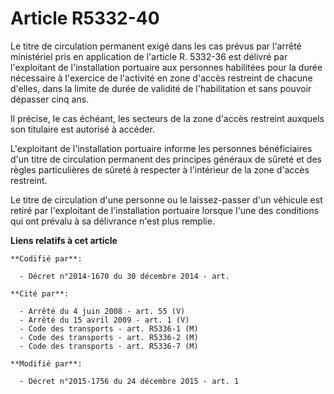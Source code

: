 # Article R5332-40

Le titre de circulation permanent exigé dans les cas prévus par l'arrêté ministériel pris en application de l'article R.
5332-36 est délivré par l'exploitant de l'installation portuaire aux personnes habilitées pour la durée nécessaire à
l'exercice de l'activité en zone d'accès restreint de chacune d'elles, dans la limite de durée de validité de l'habilitation
et sans pouvoir dépasser cinq ans. 

Il précise, le cas échéant, les secteurs de la zone d'accès restreint auxquels son titulaire est autorisé à accéder. 

L'exploitant de l'installation portuaire informe les personnes bénéficiaires d'un titre de circulation permanent  des
principes généraux de sûreté et des règles particulières de sûreté à respecter à l'intérieur de la zone d'accès restreint. 

Le titre de circulation d'une personne ou le laissez-passer d'un véhicule  est retiré par l'exploitant de l'installation
portuaire lorsque l'une des conditions qui ont prévalu à sa délivrance n'est plus remplie.

**Liens relatifs à cet article**

	**Codifié par**:

	  - Décret n°2014-1670 du 30 décembre 2014 - art.

	**Cité par**:

	  - Arrêté du 4 juin 2008 - art. 55 (V)
	  - Arrêté du 15 avril 2009 - art. 1 (V)
	  - Code des transports - art. R5336-1 (M)
	  - Code des transports - art. R5336-2 (M)
	  - Code des transports - art. R5336-7 (M)

	**Modifié par**:

	  - Décret n°2015-1756 du 24 décembre 2015 - art. 1
